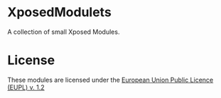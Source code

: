 # XposedModulets

A collection of small Xposed Modules.

# License

These modules are licensed under the [European Union Public Licence (EUPL) v. 1.2](https://joinup.ec.europa.eu/collection/eupl/eupl-text-eupl-12)
